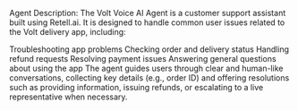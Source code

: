 Agent Description:
The Volt Voice AI Agent is a customer support assistant built using Retell.ai.
It is designed to handle common user issues related to the Volt delivery app, including:

Troubleshooting app problems
Checking order and delivery status
Handling refund requests
Resolving payment issues
Answering general questions about using the app
The agent guides users through clear and human-like conversations, collecting key details (e.g., order ID) and offering resolutions such as providing information, issuing refunds, or escalating to a live representative when necessary.
